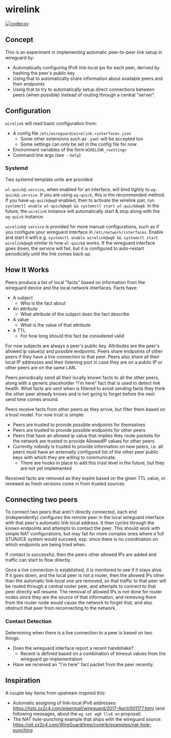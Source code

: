# wirelink

[![codecov](https://codecov.io/gh/fastcat/wirelink/branch/master/graph/badge.svg)](https://codecov.io/gh/fastcat/wirelink)

## Concept

This is an experiment in implementing automatic peer-to-peer link setup in
wireguard by:

* Automatically configuring IPv6 link-local ips for each peer, derived by
  hashing the peer's public key
* Using that to automatically share information about available peers and their
  endpoints
* Using that to try to automatically setup direct connections between peers
  (when possible) instead of routing through a central "server".

## Configuration

`wirelink` will read basic configuration from:

* A config file `/etc/wireguard/wirelink.<interface>.json`
  * Some other extensions such as `.yaml` will be accepted too
  * Some settings can _only_ be set in the config file for now
* Environment variables of the form `WIRELINK_<setting>`
* Command line args (see `--help`)

### Systemd

Two systemd template units are provided:

`wl-quick@.service`, when enabled for an interface, will bind tightly to
`wg-quick@.service`.  If you are using `wg-quick`, this is the recommended
method. If you have `wg-quick@wg0` enabled, then to activate the wirelink pair,
run `systemctl enable wl-quick@wg0 && systemctl start wl-quick@wg0`. In the
future, the `wirelink` instance will automatically start & stop along with the
`wg-quick` instance.

`wirelink@.service` is provided for more manual configurations, such as if you
configure your wireguard interface in `/etc/network/interfaces`. Enable and
start it with e.g. `systemctl enable wirelink@wg0 && systemctl start wirelink@wg0`
similar to how `wl-quick@` works. If the wireguard interface goes down, the
service will fail, but it is configured to auto-restart periodically until the
link comes back up.

## How It Works

Peers produce a list of local "facts" based on information from the
wireguard device and the local network interfaces.  Facts have:

* A subject
  * Who is the fact about
* An attribute
  * What attribute of the subject does the fact describe
* A value
  * What is the value of that attribute
* A TTL
  * For how long should this fact be considered valid

For now subjects are always a peer's public key. Attributes are the peer's
allowed ip value(s) and possible endpoints. Peers share endpoints of other
peers if they have a live connection to that peer. Peers also share all their
local IP addresses and their listening port in case they are on a public IP or
other peers are on the same LAN.

Peers periodically send all their locally known facts to all the other peers,
along with a generic placeholder "I'm here" fact that is used to detect link
health. What facts are sent when is filtered to avoid sending facts they think
the other peer already knows and is not going to forget before the next send
time comes around.

Peers receive facts from other peers as they arrive, but filter them based on a
trust model. For now trust is simple:

* Peers are trusted to provide possible endpoints for themselves
* Peers are trusted to provide possible endpoints for other peers
* Peers that have an allowed ip value that implies they route packets for the
  network are trusted to provide AllowedIP values for other peers
* Currently nobody is trusted to provide information on new peers, i.e. all
  peers must have an externally configured list of the other peer public keys
  with which they are willing to communicate.
  * There are hooks in place to add this trust level in the future, but they
    are not yet implemented

Received facts are removed as they expire based on the given TTL value, or
renewed as fresh versions come in from trusted sources.

## Connecting two peers

To connect two peers that aren't directly connected, each end
(independently) configures the remote peer in the local wireguard interface
with that peer's automatic link local address.  It then cycles through the
known endpoints and attempts to contact the peer.  This should work with
simple NAT configurations, but may fail for more complex ones where a full
STUN/ICE system would succeed, esp.  since there is no coordination on which
endpoints are being tried when.

If contact is successful, then the peers other allowed IPs are added and
traffic can start to flow directly.

Once a live connection is established, it is monitored to see if it stays
alive. If it goes down, and the local peer is not a router, then the allowed
IPs other than the automatic link-local one are removed, so that traffic to
that peer will be routed through a central router peer, and attempts to connect
to that peer directly will resume. The removal of allowed IPs is not done for
router nodes since they are the source of that information, and removing them
from the router node would cause the network to forget that, and also obstruct
that peer from reconnecting to the network.

### Contact Detection

Determining when there is a live connection to a peer is based on two things:

* Does the wireguard interface report a recent handshake?
  * Recent is defined based on a combination of timeout values from the
    wireguard go implementation.
* Have we received an "I'm here" fact packet from the peer recently.

## Inspiration

A couple key items from upstream inspired this:

* Automatic assigning of link-local IPv6 addresses:
  <https://lists.zx2c4.com/pipermail/wireguard/2017-April/001177.html>
  (and following messages, about the `wg set wg0 llv6 on` proposal)
* The NAT hole-punching example that ships with the wireguard source:
  <https://git.zx2c4.com/WireGuard/tree/contrib/examples/nat-hole-punching>
